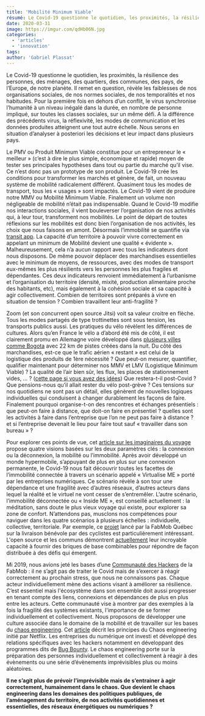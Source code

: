 ```yaml
---
title: 'Mobilité Minimum Viable'
résumé: Le Covid-19 questionne le quotidien, les proximités, la résilience des personnes, des ménages, des quartiers, des communes, des pays.
date: 2020-03-31
image: https://imgur.com/qdHb06N.jpg
categories:
  - 'articles'
  - 'innovation'
tags:
author: 'Gabriel Plassat'
---
```


Le Covid-19 questionne le quotidien, les proximités, la résilience des personnes, des ménages, des quartiers, des communes, des pays, de l’Europe, de notre planète. Il remet en question, révèle les faiblesses de nos organisations sociales, de nos normes sociales, de nos temporalités et nos habitudes. Pour la première fois en dehors d’un conflit, le virus synchronise l’humanité à un niveau inégalé dans la durée, en nombre de personne impliqué, sur toutes les classes sociales, sur un même défi. A la différence des précédents virus, la réflexivité, les modes de communication et les données produites atteignent une tout autre échelle. Nous serons en situation d’analyser à posteriori les décisions et leur impact dans plusieurs pays.

Le PMV ou Produit Minimum Viable constitue pour un entrepreneur le « meilleur » (c’est à dire le plus simple, économique et rapide) moyen de tester ses principales hypothèses dans tout ou partie du marché qu’il vise. Ce n’est donc pas un prototype de son produit. Le Covid-19 crée les conditions pour transformer les marchés et génère, de fait, un nouveau système de mobilité radicalement différent. Quasiment tous les modes de transport, tous les « usages » sont impactés. Le Covid-19 vient de produire notre MMV ou Mobilité Minimum Viable. Finalement un volume non négligeable de mobilité n’était pas indispensable. Quand le Covid-19 modifie nos interactions sociales, il vient bouleverser l’organisation de nos activités qui, à leur tour, transforment nos mobilités. Le point de départ de toutes réflexions sur les mobilités est donc bien l’organisation de nos activités, les choix que nous faisons en amont. Désormais l’immobilité se quantifie via [transit app](https://www.visualcapitalist.com/covid-19-cities-commuter-activity/). La capacité d’un territoire à pouvoir vivre correctement en appelant un minimum de Mobilité devient une qualité « évidente ». Malheureusement, cela n’a aucun rapport avec tous les indicateurs dont nous disposons. De même pouvoir déplacer des marchandises essentielles avec le minimum de moyens, de ressources, avec des modes de transport eux-mêmes les plus résilients vers les personnes les plus fragiles et dépendantes. Ces deux indicateurs renvoient immédiatement à l’urbanisme et l’organisation du territoire (densité, mixité, production alimentaire proche des habitants, etc), mais également à la cohésion sociale et sa capacité à agir collectivement. Combien de territoires sont préparés à vivre en situation de tension ? Combien travaillent leur anti-fragilité ?

Zoom (et son concurrent open source Jitsi) voit sa valeur croitre en flèche. Tous les modes partagés de type trottinettes sont sous tension, les transports publics aussi. Les pratiques du vélo révèlent les différences de cultures. Alors qu’en France le vélo a d’abord été mis de côté, il est clairement promu en Allemagne voire développé dans [plusieurs villes comme Bogota](https://twitter.com/Lelievre_Adrien/status/1244620024444223488) avec 22 km de pistes créées dans la nuit. Du côté des marchandises, est-ce que le trafic aérien « restant » est celui de la logistique des produits de 1ère nécessité ? Que peut-on mesurer, quantifier, qualifier maintenant pour déterminer nos MMV et LMV (Logistique Minimum Viable) ? La qualité de l’air bien sûr, les flux, les places de stationnement vides, … ? ([cette page si vous avez des idées](https://wiki.lafabriquedesmobilites.fr/wiki/Donn%C3%A9es_sur_l%27impact_du_coronavirus_sur_la_mobilit%C3%A9)) Que restera-t-il post-Covid ? Que pensions-nous qu’il allait rester du vélo post-grève ? Ces tensions sur nos quotidiens ne sont pas un détail, elles génèrent de nouvelles logiques individuelles qui conduisent à changer durablement les façons de faire. Finalement pourquoi organise-t-on des rencontres et échanges présentiels : que peut-on faire à distance, que doit-on faire en présentiel ? quelles sont les activités à faire dans l’entreprise que l’on ne peut pas faire à distance ? et si l’entreprise devenait le lieu pour faire tout sauf « travailler dans son bureau » ?

Pour explorer ces points de vue, cet [article sur les imaginaires du voyage](https://transportsdufutur.ademe.fr/2016/05/metanote-lavenir-voyage.html) propose quatre visions basées sur les deux paramètres clés : la connexion ou la déconnexion, la mobilité ou l’immobilité. Après avoir développé un monde hypermobile, s’appuyant de plus en plus sur une connexion permanente, le Covid-19 nous fait découvrir toutes les facettes de l’immobilité connectée à travers un scénario appelé « Virtualise ME » porté par les entreprises numériques. Ce scénario révèle à son tour une dépendance et une fragilité avec d’autres réseaux, d’autres acteurs dans lequel la réalité et le virtuel ne vont cesser de s’entremêler. L’autre scénario, l’immobilité déconnectée ou « Inside ME », est conseillé actuellement : la méditation, sans doute le plus vieux voyage qui existe, pour explorer sa zone de confort. N’attendons pas, musclons nos compétences pour naviguer dans les quatre scénarios à plusieurs échelles : individuelle, collective, territoriale. Par exemple, ce [projet](https://wiki.lafabriquedesmobilites.fr/wiki/Cyclistes_solidaires_pour_la_securit%C3%A9_alimentaire) lancé par la FabMob Québec sur la livraison bénévole par des cyclistes est particulièrement intéressant. L'open source et les communs démontrent [actuellement](https://en.wikipedia.org/wiki/List_of_open-source_health_software) leur incroyable capacité à fournir des briques de base combinables pour répondre de façon distribuée à des défis qui émergent.

Mi 2019, nous avions jeté les bases d’une [Communauté des Hackers](https://wiki.lafabriquedesmobilites.fr/wiki/Communaut%C3%A9_des_Hackers) de la FabMob : il ne s’agit pas de traiter le Covid mais de s’exercer à réagir correctement au prochain stress, que nous ne connaissons pas. Chaque acteur individuellement mène des actions visant à améliorer sa résilience. C’est essentiel mais l'écosystème dans son ensemble doit aussi progresser en tenant compte des liens, connexions et dépendances de plus en plus entre les acteurs. Cette communauté vise à montrer par des exemples à la fois la fragilité des systèmes existants, l'importance de se former individuellement et collectivement. Nous proposons de développer une culture associée dans le domaine de la mobilité et de travailler sur les bases du [chaos engineering](https://m.youtube.com/watch?v=_34YsF3_qMc). Cet [article](https://medium.com/paris-chaos-engineering-community/ing%C3%A9nierie-du-chaos-chaos-engineering-in-french-ea17310c8824) décrit les principes du Chaos engineering initié par Netflix. Les entreprises du numérique ont investi et développé des relations spécifiques avec les hackers notamment en développant des programmes dits de [Bug Bounty](https://en.wikipedia.org/wiki/Bug_bounty_program). Le chaos engineering porte sur la préparation des personnes individuellement et collectivement à réagir à des évènements ou une série d’évènements imprévisibles plus ou moins aléatoires.

**Il ne s’agit plus de prévoir l’imprévisible mais de s’entrainer à agir correctement, humainement dans le chaos. Que devient le chaos engineering dans les domaines des politiques publiques, de l’aménagement du territoire, de nos activités quotidiennes et essentielles, des réseaux énergétiques ou numériques ?**
